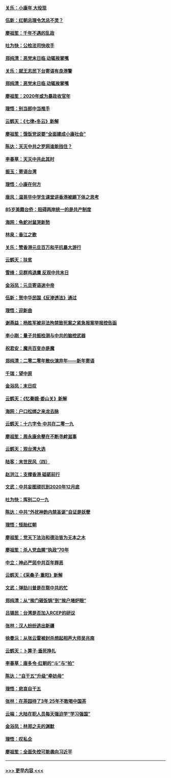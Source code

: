 #### [关乐：小康年 大役现](../pages/nsc993/n11774213.md?t=01080822) 
#### [伍新：红朝总理令怎总不灵？](../pages/nsc993/n11770813.md?t=01080822) 
#### [廖祖笙：千年不遇的乱政](../pages/nsc993/n11770373.md?t=01080822) 
#### [吐为快：公检法司快收手](../pages/nsc993/n11770359.md?t=01080822) 
#### [郑纯清：恶党末日临 动辄挨掌嘴](../pages/nsc993/n11769912.md?t=01080822) 
#### [关乐：就王志民下台寄语有良港警](../pages/nsc993/n11769903.md?t=01080822) 
#### [郑纯清：恶党末日临 动辄挨掌嘴](../pages/nsc993/n11769356.md?t=01080822) 
#### [廖祖笙：2020年或为暴政收官年](../pages/nsc993/n11768216.md?t=01080822) 
#### [理悟：别当郎中当推手](../pages/nsc993/n11768243.md?t=01080822) 
#### [云鹤天：《七律▪冬云》新解](../pages/nsc993/n11768204.md?t=01080822) 
#### [廖祖笙：饿饭党说要“全面建成小康社会”](../pages/nsc993/n11767482.md?t=01080822) 
#### [陈达：天灭中共之罗网谁能挡住？](../pages/nsc993/n11767465.md?t=01080822) 
#### [李春草：天灭中共此其时](../pages/nsc993/n11767452.md?t=01080822) 
#### [振玉：寄语台湾](../pages/nsc993/n11767432.md?t=01080822) 
#### [理悟：小康在何方](../pages/nsc993/n11767394.md?t=01080822) 
#### [唐风：温哥华中学生课堂讲香港被踢下体之思考](../pages/nsc993/n11766848.md?t=01080822) 
#### [85岁美籍台侨：阻碍两岸统一的是共产制度](../pages/nsc993/n11765043.md?t=01080822) 
#### [海网：龟蛇对鼠哭新愁](../pages/nsc993/n11764895.md?t=01080822) 
#### [林泉：香江之歌](../pages/nsc993/n11764415.md?t=01080822) 
#### [关乐：赞香港元旦百万和平抗暴大游行](../pages/nsc993/n11764382.md?t=01080822) 
#### [云鹤天：扶贫](../pages/nsc993/n11764245.md?t=01080822) 
#### [雪绮：见群鸡退鹰  反观中共末日](../pages/nsc993/n11762112.md?t=01080822) 
#### [金浴凤：元旦寄语迷中帝](../pages/nsc993/n11761788.md?t=01080822) 
#### [伍新：贺中华民国《反渗透法》通过](../pages/nsc993/n11761994.md?t=01080822) 
#### [理悟：迎新曲](../pages/nsc993/n11761152.md?t=01080822) 
#### [谢燕益：杨胜军被非法拘禁致死案之紧急报案举报控告函](../pages/nsc993/n11756134.md?t=01080822) 
#### [李小刚：量子共振检测与中共的脑控武器](../pages/nsc993/n11754518.md?t=01080822) 
#### [祝君安：魔共百变亦是魔](../pages/nsc993/n11754469.md?t=01080822) 
#### [郑纯清：二零二零年散伙演弃年——新年寄语](../pages/nsc993/n11754195.md?t=01080822) 
#### [千瑞：望中原](../pages/nsc993/n11754159.md?t=01080822) 
#### [金浴凤：末日叹](../pages/nsc993/n11752359.md?t=01080822) 
#### [云鹤天：《忆秦娥‧娄山关》新解](../pages/nsc993/n11752348.md?t=01080822) 
#### [海网：户口松绑之来龙去脉](../pages/nsc993/n11752328.md?t=01080822) 
#### [云鹤天：十六字令‧中共在二零一九](../pages/nsc993/n11752305.md?t=01080822) 
#### [廖祖笙：周永康余孽在不断寻衅滋事](../pages/nsc993/n11751013.md?t=01080822) 
#### [云鹤天：观台湾大选](../pages/nsc993/n11751007.md?t=01080822) 
#### [陆客：末世民风（四）](../pages/nsc993/n11749203.md?t=01080822) 
#### [赵洪江：支撑香港 砥砺前行](../pages/nsc993/n11748482.md?t=01080822) 
#### [文武：中共妄图顽抗到2020年12月底](../pages/nsc993/n11748446.md?t=01080822) 
#### [吐为快：挥别二O一九](../pages/nsc993/n11748411.md?t=01080822) 
#### [陈达：中共“外扰神韵内禁圣诞”自证是妖孽](../pages/nsc993/n11748226.md?t=01080822) 
#### [理悟：怪胎红朝](../pages/nsc993/n11748206.md?t=01080822) 
#### [廖祖笙：党天下法治和德治皆为无本之木](../pages/nsc993/n11748135.md?t=01080822) 
#### [廖祖笙：杀人党血腥“执政”70年](../pages/nsc993/n11745144.md?t=01080822) 
#### [中立：神必严惩中共百年罪恶](../pages/nsc993/n11744970.md?t=01080822) 
#### [云鹤天：《采桑子‧重阳》新解](../pages/nsc993/n11744948.md?t=01080822) 
#### [文武：弹劾川普是在帮中共的忙](../pages/nsc993/n11744758.md?t=01080822) 
#### [郑纯清：从“挨门砸饭锅”到“挨户堵炉眼”](../pages/nsc993/n11744745.md?t=01080822) 
#### [吕锡民：台湾是否加入RCEP的研议](../pages/nsc993/n11744701.md?t=01080822) 
#### [张林：汉人纷纷逃出新疆](../pages/nsc993/n11743530.md?t=01080822) 
#### [徐曼沅：从张云雷被封杀想起相声大师吴兆南](../pages/nsc993/n11741816.md?t=01080822) 
#### [云鹤天：卜算子‧垂死挣扎](../pages/nsc993/n11739956.md?t=01080822) 
#### [李春草：唐多令‧红朝的“斗”与“拍”](../pages/nsc993/n11739830.md?t=01080822) 
#### [陈达：“自干五”升级“牵妨母”](../pages/nsc993/n11739724.md?t=01080822) 
#### [理悟：悲哀自干五](../pages/nsc993/n11739547.md?t=01080822) 
#### [张林：在茶园待了3年 25年不敢喝中国茶](../pages/nsc993/n11739240.md?t=01080822) 
#### [云端：大陆在职人员每天强迫学“学习强国”](../pages/nsc993/n11738735.md?t=01080822) 
#### [金浴凤：林郑之夫的渊默](../pages/nsc993/n11737735.md?t=01080822) 
#### [理悟：叹私企](../pages/nsc993/n11737715.md?t=01080822) 
#### [廖祖笙：全面失控可能袭向习近平](../pages/nsc993/n11737704.md?t=01080822) 

----
#### [ >>> 更早内容 <<< ](../indexes/nsc993-earlier.md)
